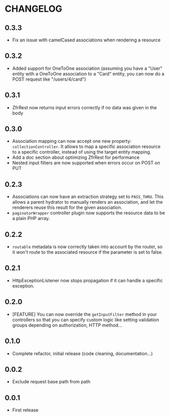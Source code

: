 # CHANGELOG

## 0.3.3

* Fix an issue with camelCased associations when rendering a resource

## 0.3.2

* Added support for OneToOne association (assuming you have a "User" entity with a OneToOne association to
a "Card" entity, you can now do a POST request like "/users/4/card")

## 0.3.1

* ZfrRest now returns input errors correctly if no data was given in the body

## 0.3.0

* Association mapping can now accept one new property: `collectionController`. It allows to map a specific
association resource to a specific controller, instead of using the target entity mapping.
* Add a doc section about optimizing ZfrRest for performance
* Nested input filters are now supported when errors occur on POST on PUT

## 0.2.3

* Associations can now have an extraction strategy set to `PASS_THRU`. This allows a parent hydrator to manually
renders an association, and let the renderers reuse this result for the given association.
* `paginatorWrapper` controller plugin now supports the resource data to be a plain PHP array.

## 0.2.2

* `routable` metadata is now correctly taken into account by the router, so it won't route to the associated
resource if the parameter is set to false.

## 0.2.1

* HttpExceptionListener now stops propagation if it can handle a specific exception.

## 0.2.0

* [FEATURE] You can now override the `getInputFilter` method in your controllers so that you can specify custom
logic like setting validation groups depending on authorization, HTTP method...

## 0.1.0

* Complete refactor, initial release (code cleaning, documentation...)

## 0.0.2

* Exclude request base path from path

## 0.0.1

* First release
